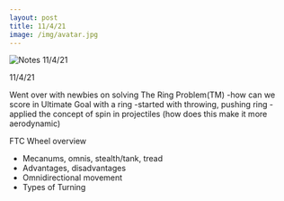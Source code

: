 ```yaml
---
layout: post
title: 11/4/21
image: /img/avatar.jpg
---
```


![Notes 11/4/21]()

11/4/21

Went over with newbies on solving The Ring Problem(TM) 
-how can we score in Ultimate Goal with a ring
-started with throwing, pushing ring
-applied the concept of spin in projectiles (how does this make it more aerodynamic)

FTC Wheel overview
- Mecanums, omnis, stealth/tank, tread
- Advantages, disadvantages
- Omnidirectional movement
- Types of Turning 
